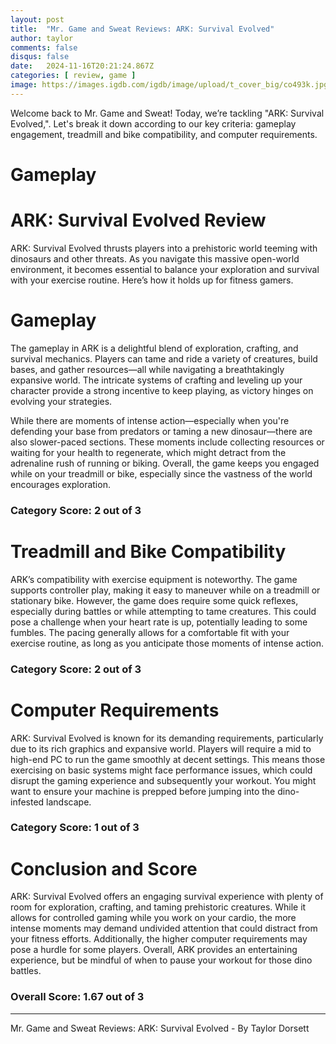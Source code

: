 ```yaml
---
layout: post
title:  "Mr. Game and Sweat Reviews: ARK: Survival Evolved"
author: taylor
comments: false
disqus: false
date:   2024-11-16T20:21:24.867Z
categories: [ review, game ]
image: https://images.igdb.com/igdb/image/upload/t_cover_big/co493k.jpg
---
```


Welcome back to Mr. Game and Sweat! Today, we’re tackling "ARK: Survival Evolved,". Let's break it down according to our key criteria: gameplay engagement, treadmill and bike compatibility, and computer requirements.

# Gameplay

# ARK: Survival Evolved Review

ARK: Survival Evolved thrusts players into a prehistoric world teeming with dinosaurs and other threats. As you navigate this massive open-world environment, it becomes essential to balance your exploration and survival with your exercise routine. Here’s how it holds up for fitness gamers.

# Gameplay

The gameplay in ARK is a delightful blend of exploration, crafting, and survival mechanics. Players can tame and ride a variety of creatures, build bases, and gather resources—all while navigating a breathtakingly expansive world. The intricate systems of crafting and leveling up your character provide a strong incentive to keep playing, as victory hinges on evolving your strategies. 

While there are moments of intense action—especially when you're defending your base from predators or taming a new dinosaur—there are also slower-paced sections. These moments include collecting resources or waiting for your health to regenerate, which might detract from the adrenaline rush of running or biking. Overall, the game keeps you engaged while on your treadmill or bike, especially since the vastness of the world encourages exploration.

### Category Score: 2 out of 3

# Treadmill and Bike Compatibility

ARK’s compatibility with exercise equipment is noteworthy. The game supports controller play, making it easy to maneuver while on a treadmill or stationary bike. However, the game does require some quick reflexes, especially during battles or while attempting to tame creatures. This could pose a challenge when your heart rate is up, potentially leading to some fumbles. The pacing generally allows for a comfortable fit with your exercise routine, as long as you anticipate those moments of intense action.

### Category Score: 2 out of 3

# Computer Requirements

ARK: Survival Evolved is known for its demanding requirements, particularly due to its rich graphics and expansive world. Players will require a mid to high-end PC to run the game smoothly at decent settings. This means those exercising on basic systems might face performance issues, which could disrupt the gaming experience and subsequently your workout. You might want to ensure your machine is prepped before jumping into the dino-infested landscape.

### Category Score: 1 out of 3

# Conclusion and Score

ARK: Survival Evolved offers an engaging survival experience with plenty of room for exploration, crafting, and taming prehistoric creatures. While it allows for controlled gaming while you work on your cardio, the more intense moments may demand undivided attention that could distract from your fitness efforts. Additionally, the higher computer requirements may pose a hurdle for some players. Overall, ARK provides an entertaining experience, but be mindful of when to pause your workout for those dino battles.

### Overall Score: 1.67 out of 3

---

Mr. Game and Sweat Reviews: ARK: Survival Evolved - By Taylor Dorsett
